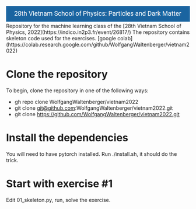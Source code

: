 <img src="logo.png">
Repository for the machine learning class of the [28th Vietnam School of Physics, 2022](https://indico.in2p3.fr/event/26817/)
The repository contains skeleton code used for the exercises.
[google colab](https://colab.research.google.com/github/WolfgangWaltenberger/vietnam2022)

# Clone the repository
To begin, clone the repository in one of the following ways:
 * gh repo clone WolfgangWaltenberger/vietnam2022
 * git clone git@github.com:WolfgangWaltenberger/vietnam2022.git
 * git clone https://github.com/WolfgangWaltenberger/vietnam2022.git

# Install the dependencies
You will need to have pytorch installed. Run ./install.sh, it should do the trick.

# Start with exercise #1
Edit 01\_skeleton.py, run, solve the exercise.
